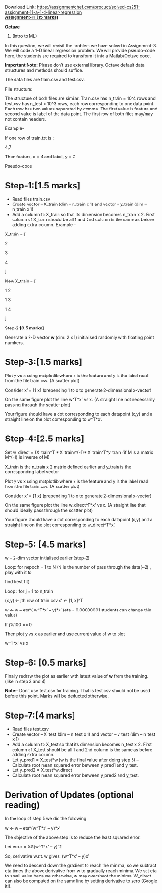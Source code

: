 Download Link: https://assignmentchef.com/product/solved-cs251-assignment-11-a-1-d-linear-regression
<br>
<strong><u>Assignment-11 [15 marks]</u></strong>

<strong><u>Octave</u></strong>

<ol>

 <li>(Intro to ML)</li>

</ol>

In this question, we will revisit the problem we have solved in Assignment-3. We will code a 1-D linear regression problem. We will provide pseudo-code here, the students are required to transform it into a Matlab/Octave code.




<strong>Important Note:</strong>​ Please don’t use external library. Octave default data structures and methods should suffice.




The data files are train.csv and test.csv.

File structure:

The structure of both files are similar. Train.csv has n_train = 10^4 rows and test.csv has  n_test = 10^3 rows, each row corresponding to one data point. Each row has two values separated by comma. The first value is feature and second value is label of the data point. The first row of both files may/may not contain headers.




Example-

If one row of train.txt is :

4,7

Then feature, x = 4 and label, y = 7.




Pseudo-code

<h1>Step-1:[1.5​ marks]</h1>

<ul>

 <li>Read files train.csv</li>

 <li>Create vector – X_train (dim – n_train x 1) and vector – y_train (dim – n_train x 1)</li>

 <li>Add a column to X_train so that its dimension becomes n_train x 2. First column of X_train should be all 1 and 2nd column is the same as before adding extra column. Example –</li>

</ul>

X_train = [

2

3

4

]

New X_train = [

1    2

1    3

1    4

]







Step-2:​<strong>[0.5 marks] </strong>

Generate a 2-D vector ​<strong>w </strong>​(dim: 2 x 1)  initialised randomly with floating point numbers.




<h1>Step-3:​[1.5 marks]</h1>

Plot y vs x using matplotlib where x is the feature and y is the label read from the file train.csv. (A scatter plot)

Consider x’ = [1 x] (prepending 1 to x to generate 2-dimensional x-vector)

On the same figure plot the line w^T*x’ vs x.  (A straight line not necessarily passing through the scatter plot)

Your figure should have a dot corresponding to each datapoint (x,y) and a straight line on the plot corresponding to w^T*x’.




<h1>Step-4:​[2.5 marks]</h1>

Set w_direct = (X_train^T * X_train)^(-1)* X_train^T*y_train  (if M is a matrix M^(-1) is inverse of M)

X_train is the n_train x 2 matrix defined earlier and y_train is the corresponding label vector.

Plot y vs x using matplotlib where x is the feature and y is the label read from the file train.csv. (A scatter plot)

Consider x’ = [1 x] (prepending 1 to x to generate 2-dimensional x-vector)

On the same figure plot the line w_direct^T*x’ vs x.  (A straight line that should ideally pass through the scatter plot)

Your figure should have a dot corresponding to each datapoint (x,y) and a straight line on the plot corresponding to w_direct^T*x’.




<h1>Step-5: ​[4.5 marks]</h1>

w – 2-dim vector initialised earlier (step-2)

Loop: for nepoch =  1 to N   (N is the number of pass through the data(~2) , play with it to

find best fit)

Loop : for j = 1 to n_train

(x,y) ← jth row of train.csv x’ ← [1, x]^T

w ← w – eta*( w^T*x’ – y)*x’   (eta = 0.00000001 students can                                                                 change this value)

If j%100 == 0

Then plot y vs x as earlier and use current value of w to plot

w^T*x’  vs x




<h1>Step-6: ​[0.5 marks]</h1>

Finally redraw the plot as earlier with latest value of <strong>w </strong>​ from the training. (like in step 3​   and 4)




<strong>Note</strong>​:- Don’t use test.csv for training. That is test.csv should not be used before this point. Marks will be deducted otherwise.




<h1>Step-7:​[4 marks]</h1>

<ul>

 <li>Read files test.csv</li>

 <li>Create vector – X_test (dim – n_test x 1) and vector – y_test (dim – n_test x 1)</li>

 <li>Add a column to X_test so that its dimension becomes n_test x 2. First column of X_test should be all 1 and 2nd column is the same as before adding extra column.</li>

 <li>Let y_pred1 = X_test*w (w is the final value after doing step 5) – Calculate root mean squared error between y_pred1 and y_test.</li>

 <li>Let y_pred2 = X_test*w_direct</li>

 <li>Calculate root mean squared error between y_pred2 and y_test.</li>

</ul>










<h1>Derivation of Updates (optional reading)</h1>

In the loop of step 5 we did the following

w ← w – eta*(w^T*x’ – y)*x’




The objective of the above step is to reduce the least squared error.

Let error = 0.5(w^T*x’ – y)^2

So, derivative w.r.t. w gives:  (w^T*x’ – y)x’

We need to descend down the gradient to reach the minima, so we subtract eta times the above derivative from w to gradually reach minima. We set eta to small value because otherwise, w may overshoot the minima. W_direct can also be computed on the same line by setting derivative to zero (Google it!).